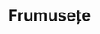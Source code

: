 ---
title: "Frumusețe"
image: "/frumusete.jpg"
category: Frumusețe
layout: category
tag: "Sănătate și recreere"
---